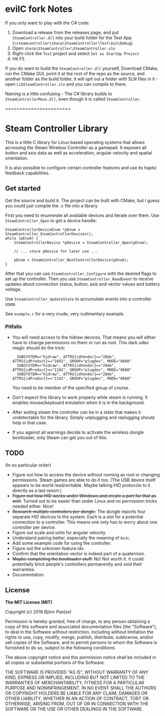 # evilC fork Notes

If you only want to play with the C# code:
1. Download a release from the releases page, and put `SteamController.dll` into your build folder for the Test App (`\steamcontroller\sharp\SteamController\Test\bin\Debug`).  
1. Open `sharp\SteamController\SteamController.sln`  
1. Right-click the `Test` project and select `Set as StartUp Project`
1. Hit F5

If you do want to build the `SteamController.dll` yourself, Download CMake, run the CMake GUI, point it at the root of the repo as the source, and another folder as the build folder, it will spit out a folder with SLN files in it - open `LibSteamController.sln` and you can compile to there.  

Naming is a little confusing - The C# library builds to `SteamControllerMono.dll`, even though it is called `SteamController`.  

=======================


# Steam Controller Library

This is a little C library for Linux based operating systems that allows accessing the Steam Wireless Controller as a gamepad. It exposes all button and axis data as well as acceleration, angular velocity and spatial orientation. 

It is also possible to configure certain controller features and use its haptic feedback capabilities.

## Get started

Get the source and build it. The project can be built with CMake, but I guess you could just compile the .c file into a library.

First you need to enumerate all available devices and iterate over them. Use `SteamController_Open` to get a device handle:

    SteamControllerDeviceEnum *pEnum = SteamController_EnumControllerDevices();
    while (pEnum) {
    	SteamControllerDevice *pDevice = SteamController_Open(pEnum);

    	// ... store pDevice for later use ...

    	pEnum = SteamController_NextControllerDevice(pEnum);
    }

After that you can use `SteamController_Configure` with the desired flags to set up the controller. Then you use `SteamController_ReadEvent` to receive updates about connection status, button, axis and vector values and battery voltage. 

Use `SteamController_UpdateState` to accumulate events into a controller state.

See `example.c` for a very crude, very rudimentary example.

### Pitfalls

- You will need access to the hidraw devices. That means you will either have to change permissions on them or run as root. This dark udev magic should do the trick:

        SUBSYSTEM=="hidraw", ATTRS{idVendor}=="28de", ATTRS{idProduct}=="1042", GROUP="plugdev", MODE="0660"
        SUBSYSTEM=="hidraw", ATTRS{idVendor}=="28de", ATTRS{idProduct}=="1102", GROUP="plugdev", MODE="0660"
        SUBSYSTEM=="hidraw", ATTRS{idVendor}=="28de", ATTRS{idProduct}=="1142", GROUP="plugdev", MODE="0660"

    You need to be member of the specified group of course.

- Don't expect this library to work properly while steam is running. It enables mouse/keyboard emulation when it is in the background.

- After exiting steam the controller can be in a state that makes it undetectable for the library. Simply unplugging and replugging should help in that case.

- If you against all warnings decide to activate the wireless dongle bootloader, only Steam can get you out of this.

## TODO

(In no particular order)

- Figure out how to access the device without running as root or changing permissions. Steam games are able to do it too. (The USB device itself appears to be world read/writable. Maybe talking HID protocols to it directly as a last resort.)
- ~~Figure out how HID works under Windows and create a port for that as well.~~
  Turned out to be easier than under Linux and no permission tricks needed either. Nice!
- ~~Research multiple controllers per dongle.~~
  The dongle reports four separate HID devices to the system. Each is a slot for a potential connection to a controller. This means one only has to worry about one controller per device.
- Figure out scale and units for angular velocity.
- Understand pairing better, especially the meaning of `0x3c`.
- Add some example code for using the controller.
- Figure out the unknown feature ids.
- Confirm that the orientation vector is indeed part of a quaternion.
- ~~Maybe completing the bootloader stuff.~~
  No! Not worth it. It could potentially brick people's controllers permanently and void their warranties. 
- Documentation.

## License

**The MIT License (MIT)**

*Copyright (c) 2016 Björn Paetzel* 

Permission is hereby granted, free of charge, to any person obtaining a copy of this software and associated documentation files (the "Software"), to deal in the Software without restriction, including without limitation the rights to use, copy, modify, merge, publish, distribute, sublicense, and/or sell copies of the Software, and to permit persons to whom the Software is furnished to do so, subject to the following conditions:

The above copyright notice and this permission notice shall be included in all copies or substantial portions of the Software.

THE SOFTWARE IS PROVIDED "AS IS", WITHOUT WARRANTY OF ANY KIND, EXPRESS OR IMPLIED, INCLUDING BUT NOT LIMITED TO THE WARRANTIES OF MERCHANTABILITY, FITNESS FOR A PARTICULAR PURPOSE AND NONINFRINGEMENT. IN NO EVENT SHALL THE AUTHORS OR COPYRIGHT HOLDERS BE LIABLE FOR ANY CLAIM, DAMAGES OR OTHER LIABILITY, WHETHER IN AN ACTION OF CONTRACT, TORT OR OTHERWISE, ARISING FROM, OUT OF OR IN CONNECTION WITH THE SOFTWARE OR THE USE OR OTHER DEALINGS IN THE SOFTWARE.
